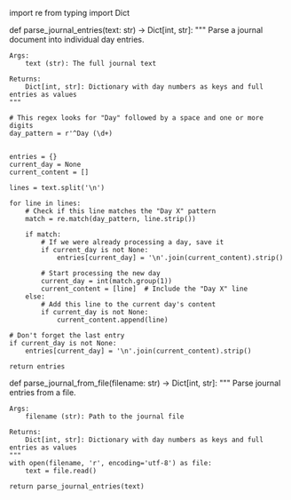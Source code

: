 import re
from typing import Dict

def parse_journal_entries(text: str) -> Dict[int, str]:
    """
    Parse a journal document into individual day entries.
    
    Args:
        text (str): The full journal text
        
    Returns:
        Dict[int, str]: Dictionary with day numbers as keys and full entries as values
    """
    
    # This regex looks for "Day" followed by a space and one or more digits
    day_pattern = r'^Day (\d+)

    
    entries = {}
    current_day = None
    current_content = []
    
    lines = text.split('\n')
    
    for line in lines:
        # Check if this line matches the "Day X" pattern
        match = re.match(day_pattern, line.strip())
        
        if match:
            # If we were already processing a day, save it
            if current_day is not None:
                entries[current_day] = '\n'.join(current_content).strip()
            
            # Start processing the new day
            current_day = int(match.group(1))
            current_content = [line]  # Include the "Day X" line
        else:
            # Add this line to the current day's content
            if current_day is not None:
                current_content.append(line)
    
    # Don't forget the last entry
    if current_day is not None:
        entries[current_day] = '\n'.join(current_content).strip()
    
    return entries

def parse_journal_from_file(filename: str) -> Dict[int, str]:
    """
    Parse journal entries from a file.
    
    Args:
        filename (str): Path to the journal file
        
    Returns:
        Dict[int, str]: Dictionary with day numbers as keys and full entries as values
    """
    with open(filename, 'r', encoding='utf-8') as file:
        text = file.read()
    
    return parse_journal_entries(text)